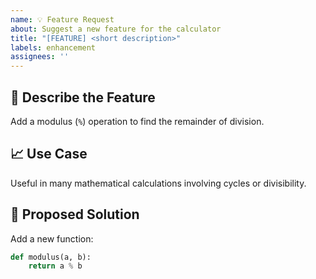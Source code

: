 ```yaml
---
name: 💡 Feature Request
about: Suggest a new feature for the calculator
title: "[FEATURE] <short description>"
labels: enhancement
assignees: ''
---
```


## 🌟 Describe the Feature

Add a modulus (`%`) operation to find the remainder of division.

## 📈 Use Case

Useful in many mathematical calculations involving cycles or divisibility.

## 🔧 Proposed Solution

Add a new function:
```python
def modulus(a, b):
    return a % b

